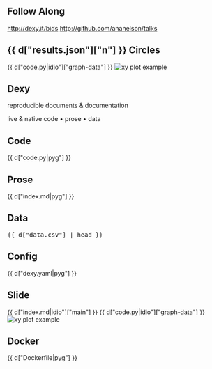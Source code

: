 ## Follow Along

<http://dexy.it/bids>
<http://github.com/ananelson/talks>


<!-- @export "main" -->
## {{ d["results.json"]["n"] }} Circles

{{ d["code.py|idio"]["graph-data"] }}
![xy plot example](pyplot-scatter-example.png)
<!-- @end -->

## Dexy

reproducible documents & documentation

live & native
code &bull; prose &bull; data


## Code

{{ d["code.py|pyg"] }}


## Prose

{{ d["index.md|pyg"] }}


## Data

<pre>{{ d["data.csv"] | head }}</pre>


## Config

{{ d["dexy.yaml|pyg"] }}


## Slide

{{ d["index.md|idio"]["main"] }}
{{ d["code.py|idio"]["graph-data"] }}
![xy plot example](pyplot-scatter-example.png)


## Docker

{{ d["Dockerfile|pyg"] }}
